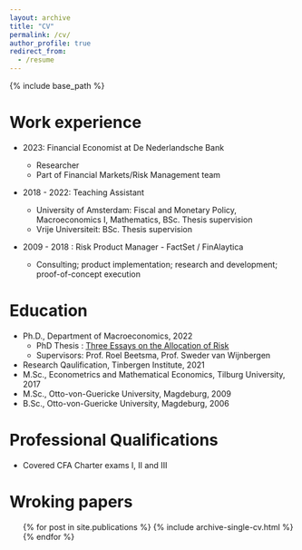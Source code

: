 ```yaml
---
layout: archive
title: "CV"
permalink: /cv/
author_profile: true
redirect_from:
  - /resume
---
```


{% include base_path %}

Work experience
======
* 2023: Financial Economist at De Nederlandsche Bank
  * Researcher
  * Part of Financial Markets/Risk Management team      
* 2018 - 2022: Teaching Assistant 
  * University of Amsterdam: Fiscal and Monetary Policy, Macroeconomics I, Mathematics, BSc. Thesis supervision
  * Vrije Universiteit: BSc. Thesis supervision 

* 2009 - 2018 : Risk Product Manager - FactSet / FinAlaytica
  * Consulting; product implementation; research and development; proof-of-concept execution  

Education
======
* Ph.D., Department of Macroeconomics, 2022
  * PhD Thesis : [Three Essays on the Allocation of Risk](https://dare.uva.nl/search?identifier=8a24acd8-fc8d-4785-b98d-26d802aaa699)   
  * Supervisors: Prof. Roel Beetsma, Prof. Sweder van Wijnbergen  
* Research Qaulification, Tinbergen Institute, 2021 
* M.Sc., Econometrics and Mathematical Economics, Tilburg University, 2017
* M.Sc., Otto-von-Guericke University, Magdeburg, 2009
* B.Sc., Otto-von-Guericke University, Magdeburg, 2006   
  
Professional Qualifications
======
* Covered CFA Charter exams I, II and III

Wroking papers
======
  <ul>{% for post in site.publications %}
    {% include archive-single-cv.html %}
  {% endfor %}</ul>
  
  
